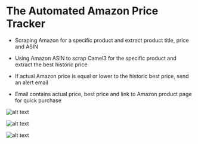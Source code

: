 # The Automated Amazon Price Tracker

- Scraping Amazon for a specific product and extract product title, price and ASIN

- Using Amazon ASIN to scrap Camel3 for the specific product and extract the best historic price

- If actual Amazon price is equal or lower to the historic best price, send an alert email

- Email contains actual price, best price and link to Amazon product page for quick purchase

![alt text](?raw=true)

![alt text](?raw=true)

![alt text](?raw=true)